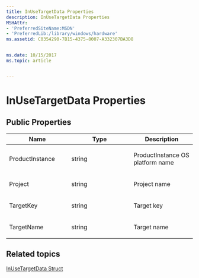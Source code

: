 ```yaml
---
title: InUseTargetData Properties
description: InUseTargetData Properties
MSHAttr:
- 'PreferredSiteName:MSDN'
- 'PreferredLib:/library/windows/hardware'
ms.assetid: C0354290-7B15-4375-8007-A332307BA3D8


ms.date: 10/15/2017
ms.topic: article


---
```


# InUseTargetData Properties


## <span id="Public_Properties"></span><span id="public_properties"></span><span id="PUBLIC_PROPERTIES"></span>Public Properties


<table>
<colgroup>
<col width="33%" />
<col width="33%" />
<col width="33%" />
</colgroup>
<thead>
<tr class="header">
<th>Name</th>
<th>Type</th>
<th>Description</th>
</tr>
</thead>
<tbody>
<tr class="odd">
<td><p>ProductInstance</p></td>
<td><p>string</p></td>
<td><p>ProductInstance OS platform name</p></td>
</tr>
<tr class="even">
<td><p>Project</p></td>
<td><p>string</p></td>
<td><p>Project name</p></td>
</tr>
<tr class="odd">
<td><p>TargetKey</p></td>
<td><p>string</p></td>
<td><p>Target key</p></td>
</tr>
<tr class="even">
<td><p>TargetName</p></td>
<td><p>string</p></td>
<td><p>Target name</p></td>
</tr>
</tbody>
</table>

 

## <span id="related_topics"></span>Related topics


[InUseTargetData Struct](inusetargetdata-struct.md)

 

 







